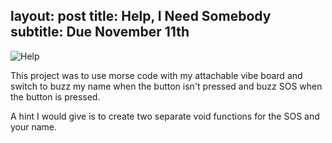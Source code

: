 layout: post
title:  Help, I Need Somebody
subtitle: Due November 11th   
---

![Help](http://rachelbuccalo.github.io/img/help.jpg)

This project was to use morse code with my attachable vibe board and switch to buzz my name when the button isn't pressed and buzz SOS when the button is pressed. 

A hint I would give is to create two separate void functions for the SOS and your name.
